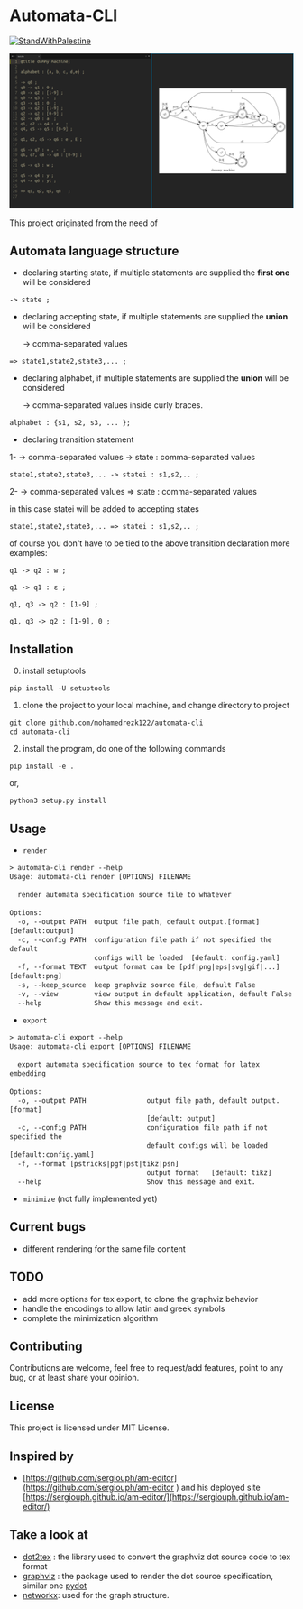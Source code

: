# Automata-CLI

[![StandWithPalestine](https://raw.githubusercontent.com/TheBSD/StandWithPalestine/main/badges/StandWithPalestine.svg)](https://github.com/TheBSD/StandWithPalestine/blob/main/docs/README.md)

![sample](./screenshots/dummy-machine.png)

This project originated from the need of   

## Automata language structure

- declaring starting state, if multiple statements are supplied the **first one** will be considered
```
-> state ;
```

- declaring accepting state, if multiple statements are supplied the **union** will be considered

  -> comma-separated values 
```
=> state1,state2,state3,... ; 
```

- declaring alphabet, if multiple statements are supplied the **union** will be considered

  -> comma-separated values inside curly braces. 
```
alphabet : {s1, s2, s3, ... }; 
```

- declaring transition statement

1- 
  -> comma-separated values -> state : comma-separated values 
```
state1,state2,state3,... -> statei : s1,s2,.. ; 
```

2- 
  -> comma-separated values => state : comma-separated values

  in this case statei will be added to accepting states
```
state1,state2,state3,... => statei : s1,s2,.. ; 
```

of course you don't have to be tied to the above transition declaration
more examples: 
```
q1 -> q2 : w ; 
```  
```
q1 -> q1 : ε ; 
```  

```
q1, q3 -> q2 : [1-9] ; 
```  

```
q1, q3 -> q2 : [1-9], 0 ; 
```  

## Installation


0) install setuptools 

``` shell 
pip install -U setuptools 
```

1) clone the project to your local machine, and change directory to project

``` shell
git clone github.com/mohamedrezk122/automata-cli
cd automata-cli   
```

2) install the program, do one of the following commands 

``` shell 
pip install -e . 
```
or, 
``` shell 
python3 setup.py install 
```

## Usage

- `render`

``` shell 
> automata-cli render --help
Usage: automata-cli render [OPTIONS] FILENAME

  render automata specification source file to whatever

Options:
  -o, --output PATH  output file path, default output.[format]  [default:output]
  -c, --config PATH  configuration file path if not specified the default
                     configs will be loaded  [default: config.yaml]
  -f, --format TEXT  output format can be [pdf|png|eps|svg|gif|...]  [default:png]
  -s, --keep_source  keep graphviz source file, default False
  -v, --view         view output in default application, default False
  --help             Show this message and exit.

```
- `export` 

``` shell
> automata-cli export --help
Usage: automata-cli export [OPTIONS] FILENAME

  export automata specification source to tex format for latex embedding

Options:
  -o, --output PATH               output file path, default output.[format]
                                  [default: output]
  -c, --config PATH               configuration file path if not specified the
                                  default configs will be loaded  [default:config.yaml]
  -f, --format [pstricks|pgf|pst|tikz|psn]
                                  output format   [default: tikz]
  --help                          Show this message and exit.

```

- `minimize` (not fully implemented yet)

## Current bugs

- different rendering for the same file content 
 
## TODO

- add more options for tex export, to clone the graphviz behavior 
- handle the encodings to allow latin and greek symbols 
- complete the minimization algorithm  

## Contributing
Contributions are welcome, feel free to request/add features, point to any bug, or 
at least share your opinion. 

## License
This project is licensed under MIT License.

## Inspired by

- [https://github.com/sergiouph/am-editor](https://github.com/sergiouph/am-editor ) and his deployed site [https://sergiouph.github.io/am-editor/](https://sergiouph.github.io/am-editor/)

## Take a look at
- [dot2tex](https://github.com/xyz2tex/dot2tex) : the library used to convert the graphviz dot source code to tex format  
- [graphviz](https://graphviz.readthedocs.io/) : the package used to render the dot source specification, similar one [pydot](https://github.com/pydot/pydot) 
- [networkx](https://github.com/networkx/networkx): used for the graph structure. 